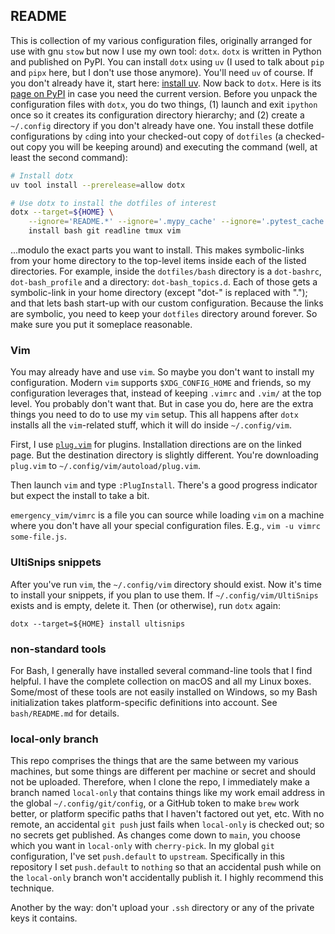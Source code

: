 ## README

This is collection of my various configuration files, originally arranged for use with gnu `stow` but now I use my own tool: `dotx`.  `dotx` is written in Python and published on PyPI.  You can install `dotx` using `uv` (I used to talk about `pip` and `pipx` here, but I don't use those anymore).  You'll need `uv` of course.  If you don't already have it, start here: [install uv](https://docs.astral.sh/uv/getting-started/installation/).  Now back to `dotx`.  Here is its [page on PyPI](https://pypi.org/project/dotx/) in case you need the current version.  Before you unpack the configuration files with `dotx`, you do two things, (1) launch and exit `ipython` once so it creates its configuration directory hierarchy; and (2) create a `~/.config` directory if you don't already have one.  You install these dotfile configurations by `cd`ing into your checked-out copy of `dotfiles` (a checked-out copy you will be keeping around) and executing the command (well, at least the second command):

```bash
# Install dotx
uv tool install --prerelease=allow dotx

# Use dotx to install the dotfiles of interest
dotx --target=${HOME} \
    --ignore='README.*' --ignore='.mypy_cache' --ignore='.pytest_cache' --ignore='pycache' \
    install bash git readline tmux vim
```

...modulo the exact parts you want to install.  This makes symbolic-links from your home directory to the top-level items inside each of the listed directories.  For example, inside the `dotfiles/bash` directory is a `dot-bashrc`, `dot-bash_profile` and a directory: `dot-bash_topics.d`.  Each of those gets a symbolic-link in your home directory (except "dot-" is replaced with "."); and that lets bash start-up with our custom configuration.  Because the links are symbolic, you need to keep your `dotfiles` directory around forever.  So make sure you put it someplace reasonable.

### Vim

You may already have and use `vim`.  So maybe you don't want to install my configuration.  Modern `vim` supports `$XDG_CONFIG_HOME` and friends, so my configuration leverages that, instead of keeping `.vimrc` and `.vim/` at the top level.  You probably don't want that.  But in case you do, here are the extra things you need to do to use my `vim` setup.  This all happens after `dotx` installs all the `vim`-related stuff, which it will do inside `~/.config/vim`.

First, I use [`plug.vim`](https://github.com/junegunn/vim-plug) for plugins.  Installation directions are on the linked page.  But the destination directory is slightly different.  You're downloading `plug.vim` to `~/.config/vim/autoload/plug.vim`.

Then launch `vim` and type `:PlugInstall`.  There's a good progress indicator but expect the install to take a bit.

`emergency_vim/vimrc` is a file you can source while loading `vim` on a machine where you don't have all your special configuration files.  E.g., `vim -u vimrc some-file.js`.

### UltiSnips snippets

After you've run `vim`, the `~/.config/vim` directory should exist.  Now it's time to install your snippets, if you plan to use them.  If `~/.config/vim/UltiSnips` exists and is empty, delete it.  Then (or otherwise), run `dotx` again:

```
dotx --target=${HOME} install ultisnips
```

### non-standard tools

For Bash, I generally have installed several command-line tools that I find helpful.  I have the complete collection on macOS and all my Linux boxes.  Some/most of these tools are not easily installed on Windows, so my Bash initialization takes platform-specific definitions into account.  See `bash/README.md` for details.

### local-only branch

This repo comprises the things that are the same between my various machines, but some things are different per machine or secret and should not be uploaded.  Therefore, when I clone the repo, I immediately make a branch named `local-only` that contains things like my work email address in the global `~/.config/git/config`, or a GitHub token to make `brew` work better, or platform specific paths that I haven't factored out yet, etc.  With no remote, an accidental `git push` just fails when `local-only` is checked out; so no secrets get published.  As changes come down to `main`, you choose which you want in `local-only` with `cherry-pick`.  In my global `git` configuration, I've set `push.default` to `upstream`.  Specifically in this repository I set `push.default` to `nothing` so that an accidental push while on the `local-only` branch won't accidentally publish it.  I highly recommend this technique.

Another by the way: don't upload your `.ssh` directory or any of the private keys it contains.
